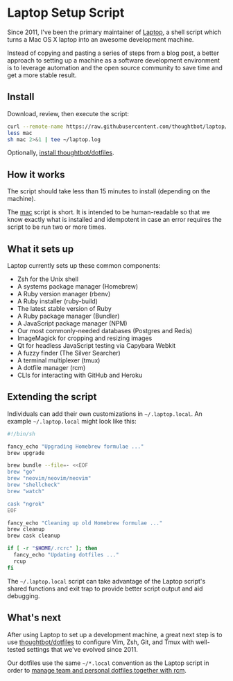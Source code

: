 # Laptop Setup Script

Since 2011, I've been the primary maintainer of [Laptop], a shell script which
turns a Mac OS X laptop into an awesome development machine.

[Laptop]: https://github.com/thoughtbot/laptop

Instead of copying and pasting a series of steps from a blog post,
a better approach to setting up a machine as a software development environment
is to leverage automation and the open source community
to save time and get a more stable result.

## Install

Download, review, then execute the script:

```sh
curl --remote-name https://raw.githubusercontent.com/thoughtbot/laptop/master/mac
less mac
sh mac 2>&1 | tee ~/laptop.log
```

Optionally, [install thoughtbot/dotfiles][dotfiles].

[dotfiles]: https://github.com/thoughtbot/dotfiles#install

## How it works

The script should take less than 15 minutes to install (depending on the
machine).

The [mac] script is short. It is intended to be human-readable
so that we know exactly what is installed and idempotent in case an error
requires the script to be run two or more times.

[mac]: https://github.com/thoughtbot/laptop/blob/master/mac

## What it sets up

Laptop currently sets up these common components:

* Zsh for the Unix shell
* A systems package manager (Homebrew)
* A Ruby version manager (rbenv)
* A Ruby installer (ruby-build)
* The latest stable version of Ruby
* A Ruby package manager (Bundler)
* A JavaScript package manager (NPM)
* Our most commonly-needed databases (Postgres and Redis)
* ImageMagick for cropping and resizing images
* Qt for headless JavaScript testing via Capybara Webkit
* A fuzzy finder (The Silver Searcher)
* A terminal multiplexer (tmux)
* A dotfile manager (rcm)
* CLIs for interacting with GitHub and Heroku

## Extending the script

Individuals can add their own customizations in `~/.laptop.local`. An example
`~/.laptop.local` might look like this:

```bash
#!/bin/sh

fancy_echo "Upgrading Homebrew formulae ..."
brew upgrade

brew bundle --file=- <<EOF
brew "go"
brew "neovim/neovim/neovim"
brew "shellcheck"
brew "watch"

cask "ngrok"
EOF

fancy_echo "Cleaning up old Homebrew formulae ..."
brew cleanup
brew cask cleanup

if [ -r "$HOME/.rcrc" ]; then
  fancy_echo "Updating dotfiles ..."
  rcup
fi
```

The `~/.laptop.local` script can take advantage of the Laptop script's shared
functions and exit trap to provide better script output and aid debugging.

[prep]: https://github.com/thoughtbot/laptop/tree/master/common-components

## What's next

After using Laptop to set up a development machine, a great next step is to use
[thoughtbot/dotfiles][dotfiles] to configure Vim, Zsh, Git, and Tmux with
well-tested settings that we've evolved since 2011.

[dotfiles]: https://github.com/thoughtbot/dotfiles

Our dotfiles use the same `~/*.local` convention as the Laptop script in order
to [manage team and personal dotfiles together with rcm][rcm].

[rcm]: https://blog.statusok.com/combine-team-and-personal-dotfiles-with-rcm
